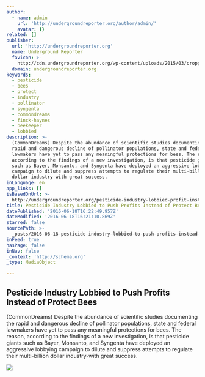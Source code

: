 ```yaml
---
author:
  - name: admin
    url: 'http://undergroundreporter.org/author/admin/'
    avatar: {}
related: []
publisher:
  url: 'http://undergroundreporter.org'
  name: Underground Reporter
  favicon: >-
    http://cdn.undergroundreporter.org/wp-content/uploads/2015/03/cropped-UndergroundReporter-Logo2-192x192.jpg
  domain: undergroundreporter.org
keywords:
  - pesticide
  - bees
  - protect
  - industry
  - pollinator
  - syngenta
  - commondreams
  - finck-haynes
  - beekeeper
  - lobbied
description: >-
  (CommonDreams) Despite the abundance of scientific studies documenting the
  rapid and dangerous decline of pollinator populations, state and federal
  lawmakers have yet to pass any meaningful protections for bees. The reason,
  according to the findings of a new investigation, is that pesticide giants
  such as Bayer, Monsanto, and Syngenta have deployed an aggressive lobbying
  campaign to dilute and suppress attempts to regulate their multi-billion
  dollar industry-with great success.
inLanguage: en
app_links: []
isBasedOnUrl: >-
  http://undergroundreporter.org/pesticide-industry-lobbied-profit-instead-protect-bees/
title: Pesticide Industry Lobbied to Push Profits Instead of Protect Bees
datePublished: '2016-06-18T16:22:49.957Z'
dateModified: '2016-06-18T16:21:10.869Z'
starred: false
sourcePath: >-
  _posts/2016-06-18-pesticide-industry-lobbied-to-push-profits-instead-of-protec.md
inFeed: true
hasPage: false
inNav: false
_context: 'http://schema.org'
_type: MediaObject

---
```

<article style=""><h1>Pesticide Industry Lobbied to Push Profits Instead of Protect Bees</h1><p>(CommonDreams) Despite the abundance of scientific studies documenting the rapid and dangerous decline of pollinator populations, state and federal lawmakers have yet to pass any meaningful protections for bees. The reason, according to the findings of a new investigation, is that pesticide giants such as Bayer, Monsanto, and Syngenta have deployed an aggressive lobbying campaign to dilute and suppress attempts to regulate their multi-billion dollar industry-with great success.</p><img src="http://cdn.undergroundreporter.org/wp-content/uploads/2016/06/honey-bee.jpg" /></article>